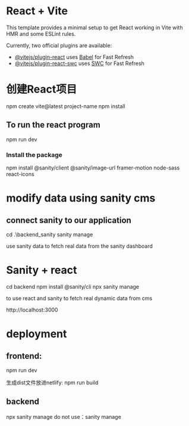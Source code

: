 # React + Vite

This template provides a minimal setup to get React working in Vite with HMR and some ESLint rules.

Currently, two official plugins are available:

- [@vitejs/plugin-react](https://github.com/vitejs/vite-plugin-react/blob/main/packages/plugin-react/README.md) uses [Babel](https://babeljs.io/) for Fast Refresh
- [@vitejs/plugin-react-swc](https://github.com/vitejs/vite-plugin-react-swc) uses [SWC](https://swc.rs/) for Fast Refresh


# 创建React项目

npm create vite@latest project-name
npm install

## To run the react program
npm run dev

### Install the package
npm install @sanity/client @sanity/image-url framer-motion node-sass react-icons



# modify data using sanity cms
## connect sanity to our application

cd .\backend_sanity
sanity manage

use sanity data to fetch real data from the sanity dashboard


# Sanity + react

cd backend
npm install @sanity/cli
npx sanity manage

to use react and sanity to fetch real dynamic data from cms

http://localhost:3000


# deployment
## frontend: 
npm run dev

生成dist文件放进netlify: npm run build

## backend
npx sanity manage
do not use：sanity manage
